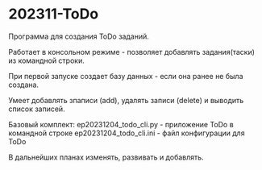 # 202311-ToDo
 Программа для создания ToDo заданий.
 
 Работает в консольном режиме - позволяет добавлять задания(таски) из командной строки.
 
При первой запуске создает базу данных  - если она ранее не была создана.

Умеет добавлять зпаписи (add), удалять записи (delete) и выводить список записей.

Базовый комплект:
    ep20231204_todo_cli.py - приложение ToDo в командной строке
    ep20231204_todo_cli.ini - файл конфигурации для ToDo

В дальнейших планах изменять, развивать и добавлять.

